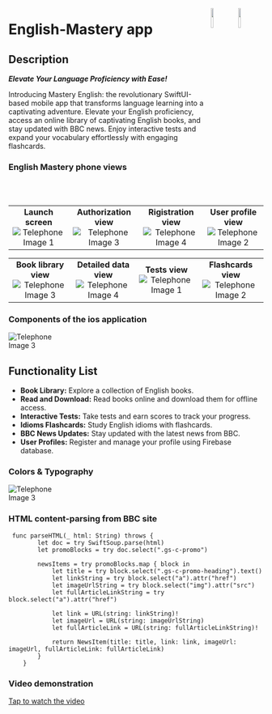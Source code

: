 <a href="https://developer.apple.com/xcode/swiftui/"><img src="https://img.icons8.com/?size=512&id=24465&format=png" align="right" width="10%"></a>
<img src="https://i.imgur.com/2wXKp4n.png" align="right" width="10%"></a>
# English-Mastery app
## Description
_**Elevate Your Language Proficiency with Ease!**_

Introducing Mastery English: the revolutionary SwiftUI-based mobile app that transforms language learning into a captivating adventure. Elevate your English proficiency, access an online library of captivating English books, and stay updated with BBC news. Enjoy interactive tests and expand your vocabulary effortlessly with engaging flashcards.
### English Mastery phone views


<table>
  <tr>
    <td align="center"><strong>Launch screen</strong><br><img src="https://i.imgur.com/Dn7xGdv.png" alt="Telephone Image 1"></td>
    <td align="center"><strong>Authorization view</strong><br><img src="https://i.imgur.com/oFrqpEi.png" alt="Telephone Image 3"></td>
    <td align="center"><strong>Rigistration view</strong><br><img src="https://i.imgur.com/ChPspvx.png" alt="Telephone Image 4"></td>
    <td align="center"><strong>User profile view</strong><br><img src="https://i.imgur.com/rYXL1ui.png" alt="Telephone Image 2"></td>
  </tr>
</table>

<table>
  <tr>
    <td align="center"><strong>Book library view</strong><br><img src="https://i.imgur.com/NzUhZa5.png" alt="Telephone Image 3"></td>
    <td align="center"><strong>Detailed data view</strong><br><img src="https://i.imgur.com/CdJKqWz.png" alt="Telephone Image 4"></td>
    <td align="center"><strong>Tests view</strong><br><img src="https://i.imgur.com/DFL4sT3.png" alt="Telephone Image 1"></td>
    <td align="center"><strong>Flashcards view</strong><br><img src="https://i.imgur.com/oDsO30R.png" alt="Telephone Image 2"></td>
  </tr>
</table>

### Components of the ios application
<td align="center">
  <img src="https://i.imgur.com/DfJsfbD.png" alt="Telephone Image 3" style="max-width: 100px;">
</td>

## Functionality List

- **Book Library:** Explore a collection of English books.
- **Read and Download:** Read books online and download them for offline access.
- **Interactive Tests:** Take tests and earn scores to track your progress.
- **Idioms Flashcards:** Study English idioms with flashcards.
- **BBC News Updates:** Stay updated with the latest news from BBC.
- **User Profiles:** Register and manage your profile using Firebase database.
### Colors & Typography
<td align="center">
  <img src="https://i.imgur.com/tyaVX1Y.png" alt="Telephone Image 3" style="max-width: 100px;">
</td>

### HTML content-parsing from BBC site

```
 func parseHTML(_ html: String) throws {
        let doc = try SwiftSoup.parse(html)
        let promoBlocks = try doc.select(".gs-c-promo")
        
        newsItems = try promoBlocks.map { block in
            let title = try block.select(".gs-c-promo-heading").text()
            let linkString = try block.select("a").attr("href")
            let imageUrlString = try block.select("img").attr("src")
            let fullArticleLinkString = try block.select("a").attr("href") 
            
            let link = URL(string: linkString)!
            let imageUrl = URL(string: imageUrlString)
            let fullArticleLink = URL(string: fullArticleLinkString)!
            
            return NewsItem(title: title, link: link, imageUrl: imageUrl, fullArticleLink: fullArticleLink)
        }
    }
```
### Video demonstration

[Tap to watch the video](https://youtu.be/sSr6kcCJHhc?si=1fQWkhCB9W3YChPF)

